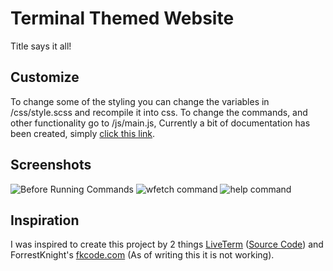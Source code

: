 # Terminal Themed Website

Title says it all!

## Customize

To change some of the styling you can change the variables in /css/style.scss and recompile it into css.
To change the commands, and other functionality go to /js/main.js, Currently a bit of documentation has been created, simply [click this link](https://github.com/woooferz/terminalweb/wiki).

## Screenshots

![Before Running Commands](https://i.imgur.com/yFOL9Ny.png)
![wfetch command](https://i.imgur.com/FPPtLX0.png)
![help command](https://i.imgur.com/99bRGcl.png)

## Inspiration

I was inspired to create this project by 2 things [LiveTerm](https://liveterm.vercel.app/) ([Source Code](https://github.com/Cveinnt/LiveTerm)) and ForrestKnight's [fkcode.com](https://fkcodes.com/) (As of writing this it is not working).

